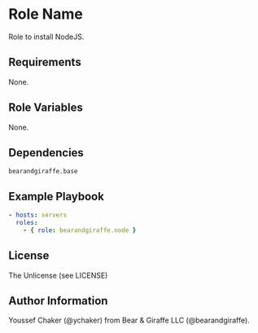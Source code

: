 Role Name
=========

Role to install NodeJS.

Requirements
------------

None.

Role Variables
--------------

None.

Dependencies
------------

```
bearandgiraffe.base
```

Example Playbook
----------------

```yml
- hosts: servers
  roles:
    - { role: bearandgiraffe.node }
```

License
-------

The Unlicense (see LICENSE)

Author Information
------------------

Youssef Chaker (@ychaker) from Bear & Giraffe LLC (@bearandgiraffe).
